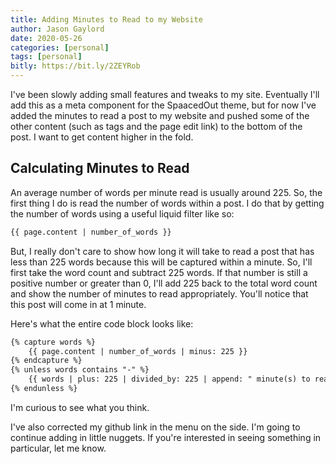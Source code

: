 ```yaml
---
title: Adding Minutes to Read to my Website
author: Jason Gaylord
date: 2020-05-26
categories: [personal]
tags: [personal]
bitly: https://bit.ly/2ZEYRob
---
```


I've been slowly adding small features and tweaks to my site. Eventually I'll add this as a meta component for the SpaacedOut theme, but for now I've added the minutes to read a post to my website and pushed some of the other content (such as tags and the page edit link) to the bottom of the post. I want to get content higher in the fold.

## Calculating Minutes to Read
An average number of words per minute read is usually around 225. So, the first thing I do is read the number of words within a post. I do that by getting the number of words using a useful liquid filter like so:

```markdown
{{ page.content | number_of_words }}
```

But, I really don't care to show how long it will take to read a post that has less than 225 words because this will be captured within a minute. So, I'll first take the word count and subtract 225 words. If that number is still a positive number or greater than 0, I'll add 225 back to the total word count and show the number of minutes to read appropriately. You'll notice that this post will come in at 1 minute.

Here's what the entire code block looks like:

```markdown
{% capture words %}
    {{ page.content | number_of_words | minus: 225 }}
{% endcapture %}
{% unless words contains "-" %}
    {{ words | plus: 225 | divided_by: 225 | append: " minute(s) to read" }}
{% endunless %}
```

I'm curious to see what you think.

I've also corrected my github link in the menu on the side. I'm going to continue adding in little nuggets. If you're interested in seeing something in particular, let me know.